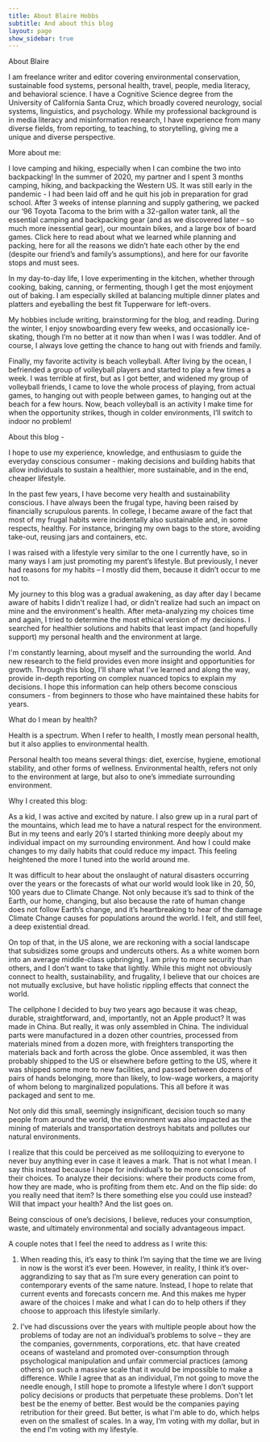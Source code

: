 ```yaml
---
title: About Blaire Hobbs
subtitle: And about this blog
layout: page
show_sidebar: true
---
```


About Blaire

I am freelance writer and editor covering environmental conservation, sustainable food systems, personal health, travel, people, media literacy, and behavioral science. I have a Cognitive Science degree from the University of California Santa Cruz, which broadly covered neurology, social systems, linguistics, and psychology. While my professional background is in media literacy and misinformation research, I have experience from many diverse fields, from reporting, to teaching, to storytelling, giving me a unique and diverse perspective. 

More about me:

I love camping and hiking, especially when I can combine the two into backpacking! In the summer of 2020, my partner and I spent 3 months camping, hiking, and backpacking the Western US. It was still early in the pandemic - I had been laid off and he quit his job in preparation for grad school. After 3 weeks of intense planning and supply gathering, we packed our ‘96 Toyota Tacoma to the brim with a 32-gallon water tank, all the essential camping and backpacking gear (and as we discovered later – so much more inessential gear), our mountain bikes, and a large box of board games. Click here to read about what we learned while planning and packing, here for all the reasons we didn’t hate each other by the end (despite our friend’s and family’s assumptions), and here for our favorite stops and must sees.

In my day-to-day life, I love experimenting in the kitchen, whether through cooking, baking, canning, or fermenting, though I get the most enjoyment out of baking. I am especially skilled at balancing multiple dinner plates and platters and eyeballing the best fit Tupperware for left-overs.

My hobbies include writing, brainstorming for the blog, and reading. During the winter, I enjoy snowboarding every few weeks, and occasionally ice-skating, though I’m no better at it now than when I was I was toddler. And of course, I always love getting the chance to hang out with friends and family.

Finally, my favorite activity is beach volleyball. After living by the ocean, I befriended a group of volleyball players and started to play a few times a week. I was terrible at first, but as I got better, and widened my group of volleyball friends, I came to love the whole process of playing, from actual games, to hanging out with people between games, to hanging out at the beach for a few hours. Now, beach volleyball is an activity I make time for when the opportunity strikes, though in colder environments, I’ll switch to indoor no problem!

 

About this blog - 

I hope to use my experience, knowledge, and enthusiasm to guide the everyday conscious consumer - making decisions and building habits that allow individuals to sustain a healthier, more sustainable, and in the end, cheaper lifestyle.

In the past few years, I have become very health and sustainability conscious. I have always been the frugal type, having been raised by financially scrupulous parents. In college, I became aware of the fact that most of my frugal habits were incidentally also sustainable and, in some respects, healthy. For instance, bringing my own bags to the store, avoiding take-out, reusing jars and containers, etc. 

I was raised with a lifestyle very similar to the one I currently have, so in many ways I am just promoting my parent’s lifestyle. But previously, I never had reasons for my habits – I mostly did them, because it didn’t occur to me not to.

My journey to this blog was a gradual awakening, as day after day I became aware of habits I didn't realize I had, or didn't realize had such an impact on mine and the environment's health. After meta-analyzing my choices time and again, I tried to determine the most ethical version of my decisions. I searched for healthier solutions and habits that least impact (and hopefully support) my personal health and the environment at large. 

I'm constantly learning, about myself and the surrounding the world. And new research to the field provides even more insight and opportunities for growth. Through this blog, I'll share what I've learned and along the way, provide in-depth reporting on complex nuanced topics to explain my decisions. I hope this information can help others become conscious consumers - from beginners to those who have maintained these habits for years.

 

 

What do I mean by health?

Health is a spectrum. When I refer to health, I mostly mean personal health, but it also applies to environmental health.

Personal health too means several things: diet, exercise, hygiene, emotional stability, and other forms of wellness. Environmental health, refers not only to the environment at large, but also to one’s immediate surrounding environment.

 

 

 

 

Why I created this blog:

As a kid, I was active and excited by nature. I also grew up in a rural part of the mountains, which lead me to have a natural respect for the environment. But in my teens and early 20’s I started thinking more deeply about my individual impact on my surrounding environment. And how I could make changes to my daily habits that could reduce my impact. This feeling heightened the more I tuned into the world around me.

It was difficult to hear about the onslaught of natural disasters occurring over the years or the forecasts of what our world would look like in 20, 50, 100 years due to Climate Change. Not only because it’s sad to think of the Earth, our home, changing, but also because the rate of human change does not follow Earth’s change, and it’s heartbreaking to hear of the damage Climate Change causes for populations around the world. I felt, and still feel, a deep existential dread.

On top of that, in the US alone, we are reckoning with a social landscape that subsidizes some groups and undercuts others. As a white women born into an average middle-class upbringing, I am privy to more security than others, and I don’t want to take that lightly. While this might not obviously connect to health, sustainability, and frugality, I believe that our choices are not mutually exclusive, but have holistic rippling effects that connect the world. 

The cellphone I decided to buy two years ago because it was cheap, durable, straightforward, and, importantly, not an Apple product? It was made in China. But really, it was only assembled in China. The individual parts were manufactured in a dozen other countries, processed from materials mined from a dozen more, with freighters transporting the materials back and forth across the globe. Once assembled, it was then probably shipped to the US or elsewhere before getting to the US, where it was shipped some more to new facilities, and passed between dozens of pairs of hands belonging, more than likely, to low-wage workers, a majority of whom belong to marginalized populations. This all before it was packaged and sent to me. 

Not only did this small, seemingly insignificant, decision touch so many people from around the world, the environment was also impacted as the mining of materials and transportation destroys habitats and pollutes our natural environments.

I realize that this could be perceived as me soliloquizing to everyone to never buy anything ever in case it leaves a mark. That is not what I mean. I say this instead because I hope for individual’s to be more conscious of their choices. To analyze their decisions: where their products come from, how they are made, who is profiting from them etc. And on the flip side: do you really need that item? Is there something else you could use instead? Will that impact your health? And the list goes on.

Being conscious of one’s decisions, I believe, reduces your consumption, waste, and ultimately environmental and socially advantageous impact.

 

A couple notes that I feel the need to address as I write this:

1. When reading this, it’s easy to think I’m saying that the time we are living in now is the worst it’s ever been. However, in reality, I think it’s over-aggrandizing to say that as I’m sure every generation can point to contemporary events of the same nature. Instead, I hope to relate that current events and forecasts concern me. And this makes me hyper aware of the choices I make and what I can do to help others if they choose to approach this lifestyle similarly. 

2. I’ve had discussions over the years with multiple people about how the problems of today are not an individual’s problems to solve – they are the companies, governments, corporations, etc. that have created oceans of wasteland and promoted over-consumption through psychological manipulation and unfair commercial practices (among others) on such a massive scale that it would be impossible to make a difference. While I agree that as an individual, I’m not going to move the needle enough, I still hope to promote a lifestyle where I don’t support policy decisions or products that perpetuate these problems. Don't let best be the enemy of better. Best would be the companies paying retribution for their greed. But better, is what I'm able to do, which helps even on the smallest of scales. In a way, I’m voting with my dollar, but in the end I'm voting with my lifestyle. 